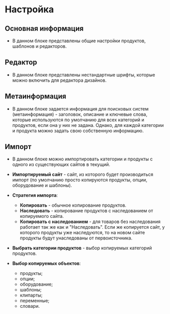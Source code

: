 # Настройка
## Основная информация
* В данном блоке представлены общие настройки продуктов, шаблонов и редакторов.
## Редактор
* В данном блоке представлены нестандартные шрифты, которые можно включить для редактора дизайнов.
## Метаинформация
* В данном блоке задается информация для поисковых систем (метаинформация) - заголовок, описание и ключевые слова, которые используются по умолчанию для всех категорий и продуктов, если она у них не задана. Однако, для каждой категории и продукта можно задать свою собственную информацию.
## Импорт
* В данном блоке можно импортировать категории и продукты с одного из существующих сайтов в текущий.
 
* **Импортируемый сайт** - сайт, из которого будет производиться импорт (по умолчанию просто копируются продукты, опции, оборудование и шаблоны).
 
* **Стратегия импорта**:
    + **Копировать** - обычное копирование продуктов.
    + **Наследовать** - копирование продуктов с наследованием от копируемого сайта.
    + **Копировать с наследованием** - для товаров без наследования работает так же как и "Наследовать". Если же копируется сайт, у которого продукты уже наследуются, то на новом сайте продукты будут унаследованы от первоисточника.
 
* **Выбрать категории продуктов** - выбор копируемых категорий продуктов.
 
* **Выбор копируемых объектов**:
    + продукты;
    + опции;
    + оборудование;
    + шаблоны;
    + клипарты;
    + переменные;
    + словари.